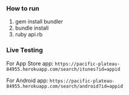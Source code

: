 ### How to run
1. gem install bundler
2. bundle install
3. ruby api.rb

### Live Testing
For App Store app: `https://pacific-plateau-84955.herokuapp.com/search/itunes?id=appid`

For Android app: `https://pacific-plateau-84955.herokuapp.com/search/android?id=appid`
